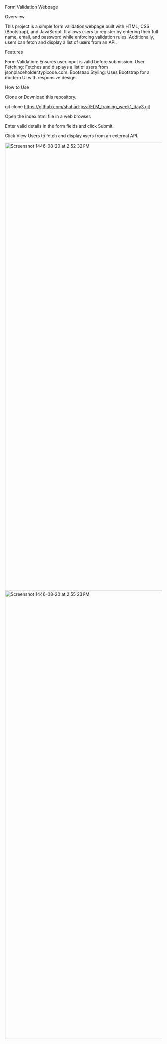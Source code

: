 Form Validation Webpage

Overview

This project is a simple form validation webpage built with HTML, CSS (Bootstrap), and JavaScript. It allows users to register by entering their full name, email, and password while enforcing validation rules. Additionally, users can fetch and display a list of users from an API.

Features

Form Validation: Ensures user input is valid before submission.
User Fetching: Fetches and displays a list of users from jsonplaceholder.typicode.com.
Bootstrap Styling: Uses Bootstrap for a modern UI with responsive design.


How to Use

Clone or Download this repository.

git clone https://github.com/shahad-jeza/ELM_training_week1_day3.git

Open the index.html file in a web browser.

Enter valid details in the form fields and click Submit.

Click View Users to fetch and display users from an external API.


<img width="1439" alt="Screenshot 1446-08-20 at 2 52 32 PM" src="https://github.com/user-attachments/assets/bcc884ba-b2f9-46da-afd6-7b3e5a737e58" />
<img width="1439" alt="Screenshot 1446-08-20 at 2 55 23 PM" src="https://github.com/user-attachments/assets/c295e9d0-4420-4fea-a263-ef662e304aae" />
